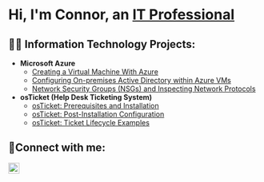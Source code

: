 <h1>Hi, I'm Connor, an <a href="https://www.linkedin.com/in/connor-hill23/">IT Professional</a></h1>

<h2>👨‍💻 Information Technology Projects:</h2>

- <b>Microsoft Azure</b>
   - [Creating a Virtual Machine With Azure](https://github.com/chil558/azure-vm)
   - [Configuring On-premises Active Directory within Azure VMs](https://github.com/chil558/configure-ad)
    - [Network Security Groups (NSGs) and Inspecting Network Protocols](https://github.com/chil558/azure-network-protocols)
- <b>osTicket (Help Desk Ticketing System)</b>
  - [osTicket: Prerequisites and Installation](https://github.com/chil558/osticket-prereqs)
  - [osTicket: Post-Installation Configuration](https://github.com/chil558/post-install-config)
  - [osTicket: Ticket Lifecycle Examples](https://github.com/chil558/ticket-lifecycle)

<h2>🤳Connect with me:</h2>

[<img align="left" alt="Connor | LinkedIn" width="22px" src="https://cdn.jsdelivr.net/npm/simple-icons@v3/icons/linkedin.svg" />][linkedin]

[linkedin]: https://www.linkedin.com/in/connor-hill23/
